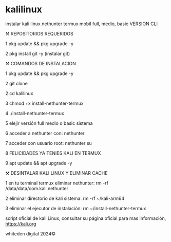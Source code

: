 # kalilinux
instalar kali linux nethunter termux mobil full, medio, basic 
VERSION CLI

⚒️ REPOSITORIOS REQUERIDOS

1 pkg update && pkg upgrade -y

2 pkg install git -y (instalar git)

⚒️ COMANDOS DE INSTALACION

1 pkg update && pkg upgrade -y

2 git clone 

2 cd kalilinux

3 chmod +x install-nethunter-termux

4 ./install-nethunter-termux

5 elejir versión full medio o basic sistema

6 acceder a nethunter con:
nethunter

7 acceder con usuario root:
nethunter su

8 FELICIDADES YA TENIES KALI EN TERMUX

9 apt update && apt upgrade -y

⚒️ DESINTALAR KALI LINUX Y ELIMINAR CACHE

1 en tu terminal termux eliminar nethunter:
rm -rf /data/data/com.kali.nethunter

2 eliminar directorio de kali sistema:
rm -rf ~/kali-arm64

3 eliminar el ejecutor de instalación:
rm ~/install-nethunter-termux

script oficial de kali Linux, 
consultar su página oficial para mas información,
https://kali.org

whiteden digital 2024©
